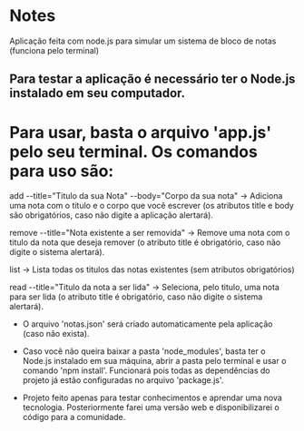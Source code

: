 # Notes
Aplicação feita com node.js para simular um sistema de bloco de notas (funciona pelo terminal)

## Para testar a aplicação é necessário ter o Node.js instalado em seu computador. ##

# Para usar, basta o arquivo 'app.js' pelo seu terminal. Os comandos para uso são:
  add --title="Titulo da sua Nota" --body="Corpo da sua nota" -> Adiciona uma nota com o titulo e o corpo que você escrever (os atributos title e body são obrigatórios, caso não digite a aplicação alertará).
  
  remove --title="Nota existente a ser removida" -> Remove uma nota com o titulo da nota que deseja remover (o atributo title é obrigatório, caso não digite o sistema alertará).
  
  list -> Lista todas os titulos das notas existentes (sem atributos obrigatórios)
  
  read --title="Titulo da nota a ser lida" -> Seleciona, pelo titulo, uma nota para ser lida (o atributo title é obrigatório, caso não digite o sistema alertará).

* O arquivo 'notas.json' será criado automaticamente pela aplicação (caso não exista).

* Caso você não queira baixar a pasta 'node_modules', basta ter o Node.js instalado em sua máquina, abrir a pasta pelo terminal e usar o comando 'npm install'. Funcionará pois todas as dependências do projeto já estão configuradas no arquivo 'package.js'.

* Projeto feito apenas para testar conhecimentos e aprendar uma nova tecnologia. Posteriormente farei uma versão web e disponibilizarei o código para a comunidade.
